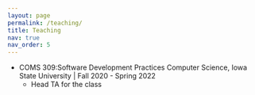 ```yaml
---
layout: page
permalink: /teaching/
title: Teaching
nav: true
nav_order: 5
---
```


- COMS 309:Software Development Practices
  Computer Science, Iowa State University | Fall 2020 - Spring 2022
  - Head TA for the class
